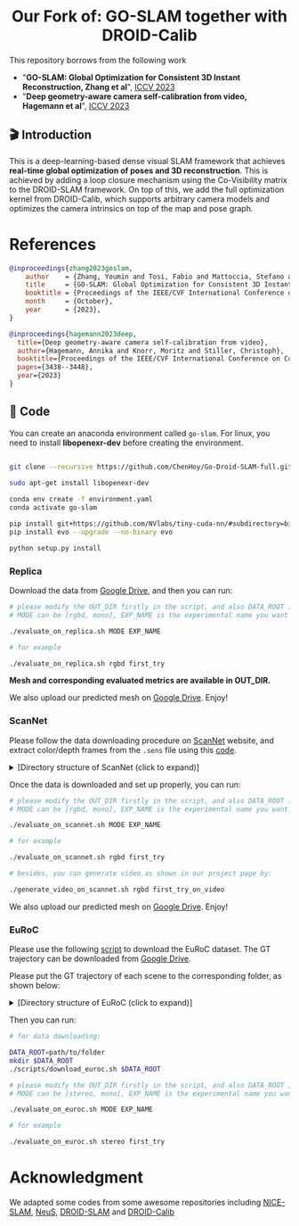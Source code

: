 

<h1 align="center"> Our Fork of: GO-SLAM together with DROID-Calib </h1> 


This repository borrows from the following work  
- "**GO-SLAM: Global Optimization for Consistent 3D Instant Reconstruction, Zhang et al**",  [ICCV 2023](https://iccv2023.thecvf.com/)
- "**Deep geometry-aware camera self-calibration from video, Hagemann et al**",  [ICCV 2023](https://iccv2023.thecvf.com/)


## :clapper: Introduction

This is a deep-learning-based dense visual SLAM framework that achieves **real-time global optimization of poses and 3D reconstruction**. This is achieved by adding a loop closure mechanism using the Co-Visibility matrix to the DROID-SLAM framework. On top of this, we add the full optimization kernel from DROID-Calib, which supports arbitrary camera models and optimizes the camera intrinsics on top of the map and pose graph.

# References
```bibtex
@inproceedings{zhang2023goslam,
    author    = {Zhang, Youmin and Tosi, Fabio and Mattoccia, Stefano and Poggi, Matteo},
    title     = {GO-SLAM: Global Optimization for Consistent 3D Instant Reconstruction},
    booktitle = {Proceedings of the IEEE/CVF International Conference on Computer Vision (ICCV)},
    month     = {October},
    year      = {2023},
}
```

```bibtex
@inproceedings{hagemann2023deep,
  title={Deep geometry-aware camera self-calibration from video},
  author={Hagemann, Annika and Knorr, Moritz and Stiller, Christoph},
  booktitle={Proceedings of the IEEE/CVF International Conference on Computer Vision},
  pages={3438--3448},
  year={2023}
}
```


## :memo: Code

You can create an anaconda environment called `go-slam`. For linux, you need to install **libopenexr-dev** before creating the environment.
```bash

git clone --recursive https://github.com/ChenHoy/Go-Droid-SLAM-full.git

sudo apt-get install libopenexr-dev
    
conda env create -f environment.yaml
conda activate go-slam

pip install git+https://github.com/NVlabs/tiny-cuda-nn/#subdirectory=bindings/torch
pip install evo --upgrade --no-binary evo

python setup.py install

```

### Replica

Download the data from [Google Drive](https://drive.google.com/drive/folders/1RJr38jvmuIV717PCEcBkzV2qkqUua-Fx?usp=sharing), and then you can run:

```bash
# please modify the OUT_DIR firstly in the script, and also DATA_ROOT in the config file
# MODE can be [rgbd, mono], EXP_NAME is the experimental name you want

./evaluate_on_replica.sh MODE EXP_NAME

# for example

./evaluate_on_replica.sh rgbd first_try

```

**Mesh and corresponding evaluated metrics are available in OUT_DIR.**

We also upload our predicted mesh on [Google Drive](https://drive.google.com/drive/folders/1RJr38jvmuIV717PCEcBkzV2qkqUua-Fx?usp=sharing). Enjoy!


### ScanNet
Please follow the data downloading procedure on [ScanNet](http://www.scan-net.org/) website, and extract color/depth frames from the `.sens` file using this [code](https://github.com/ScanNet/ScanNet/blob/master/SensReader/python/reader.py).

<details>
  <summary>[Directory structure of ScanNet (click to expand)]</summary>
  
  DATAROOT is `./Datasets` by default. If a sequence (`sceneXXXX_XX`) is stored in other places, please change the `input_folder` path in the config file or in the command line.

```
  DATAROOT
  └── ScanNet
      └── scans
          └── scene0000_00
              └── frames
                  ├── color
                  │   ├── 0.jpg
                  │   ├── 1.jpg
                  │   ├── ...
                  │   └── ...
                  ├── depth
                  │   ├── 0.png
                  │   ├── 1.png
                  │   ├── ...
                  │   └── ...
                  ├── intrinsic
                  └── pose
                      ├── 0.txt
                      ├── 1.txt
                      ├── ...
                      └── ...

```
</details>

Once the data is downloaded and set up properly, you can run:
```bash
# please modify the OUT_DIR firstly in the script, and also DATA_ROOT in the config file
# MODE can be [rgbd, mono], EXP_NAME is the experimental name you want

./evaluate_on_scannet.sh MODE EXP_NAME

# for example

./evaluate_on_scannet.sh rgbd first_try

# besides, you can generate video as shown in our project page by:

./generate_video_on_scannet.sh rgbd first_try_on_video
```

We also upload our predicted mesh on [Google Drive](https://drive.google.com/drive/folders/1RJr38jvmuIV717PCEcBkzV2qkqUua-Fx?usp=sharing). Enjoy!

### EuRoC

Please use the following [script](https://github.com/youmi-zym/GO-SLAM/blob/main/scripts/download_euroc.sh) to download the EuRoC dataset. The GT trajectory can be downloaded from [Google Drive](https://drive.google.com/drive/folders/1RJr38jvmuIV717PCEcBkzV2qkqUua-Fx?usp=sharing). 

Please put the GT trajectory of each scene to the corresponding folder, as shown below:


<details>
  <summary>[Directory structure of EuRoC (click to expand)]</summary>

DATAROOT is `./Datasets` by default. If a sequence (e.g., `MH_01_easy`) is stored in other places, please change the `input_folder` path in the config file or in the command line.

```
  DATAROOT
  └── EuRoC
     └── MH_01_easy
         └── mav0
             ├── cam0
             ├── cam1
             ├── imu0
             ├── leica0
             ├── state_groundtruth_estimate0
             └── body.yaml
         └── MH_01_easy.txt

```
</details>

Then you can run:

```bash
# for data downloading:

DATA_ROOT=path/to/folder
mkdir $DATA_ROOT
./scripts/download_euroc.sh $DATA_ROOT

# please modify the OUT_DIR firstly in the script, and also DATA_ROOT in the config file
# MODE can be [stereo, mono], EXP_NAME is the experimental name you want

./evaluate_on_euroc.sh MODE EXP_NAME

# for example

./evaluate_on_euroc.sh stereo first_try
```

# Acknowledgment
We adapted some codes from some awesome repositories including [NICE-SLAM](https://github.com/cvg/nice-slam), [NeuS](https://github.com/Totoro97/NeuS), [DROID-SLAM](https://github.com/princeton-vl/DROID-SLAM) and [DROID-Calib](https://github.com/boschresearch/droidcalib)
